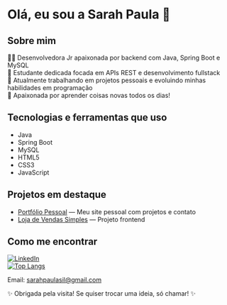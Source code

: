 # Olá, eu sou a Sarah Paula 👋

## Sobre mim
👩‍💻 Desenvolvedora Jr apaixonada por backend com Java, Spring Boot e MySQL  
🎯 Estudante dedicada focada em APIs REST e desenvolvimento fullstack  
🚀 Atualmente trabalhando em projetos pessoais e evoluindo minhas habilidades em programação  
🌱 Apaixonada por aprender coisas novas todos os dias!

## Tecnologias e ferramentas que uso
- Java  
- Spring Boot  
- MySQL  
- HTML5  
- CSS3  
- JavaScript  

## Projetos em destaque
- [Portfólio Pessoal](https://portifolio-2-rose.vercel.app/) — Meu site pessoal com projetos e contato  
- [Loja de Vendas Simples](https://techstore-jet.vercel.app/) — Projeto frontend  

## Como me encontrar
[![LinkedIn](https://img.shields.io/badge/-LinkedIn-0A66C2?style=for-the-badge&logo=linkedin&logoColor=white)](https://www.linkedin.com/in/sarahpaula)  
[![Top Langs](https://github-readme-stats.vercel.app/api/top-langs/?username=Sarahpaula&layout=compact&theme=dark)](https://github.com/Sarahpaula)  

Email: sarahpaulasil@gmail.com  

✨ Obrigada pela visita! Se quiser trocar uma ideia, só chamar! ✨
